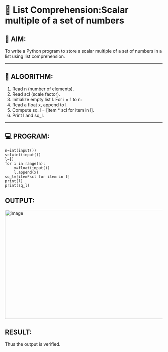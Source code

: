 # 🧮 List Comprehension:Scalar multiple of a set of numbers

## 🎯 AIM:
To write a Python program to store a scalar multiple of a set of numbers  in a list using list comprehension.

---

## 🧠 ALGORITHM:

1. Read n (number of elements).
2. Read scl (scale factor).
3. Initialize empty list l.
For i = 1 to n:
4. Read a float x, append to l.
5. Compute sq_l = [item * scl for item in l].
6. Print l and sq_l.

---

## 💻 PROGRAM:
~~~
n=int(input())
scl=int(input())
l=[]
for i in range(n):
    x=float(input())
    l.append(x)
sq_l=[item*scl for item in l]
print(l)
print(sq_l)
~~~
    
    


## OUTPUT:
<img width="757" height="349" alt="image" src="https://github.com/user-attachments/assets/03cb3b47-015c-42fe-974b-380dd5f0684f" />


## RESULT:
Thus the output is verified.


